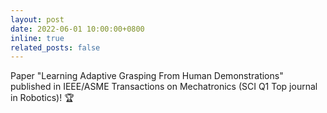 ```yaml
---
layout: post
date: 2022-06-01 10:00:00+0800
inline: true
related_posts: false
---
```


Paper "Learning Adaptive Grasping From Human Demonstrations" published in IEEE/ASME Transactions on Mechatronics (SCI Q1 Top journal in Robotics)! 🏆
